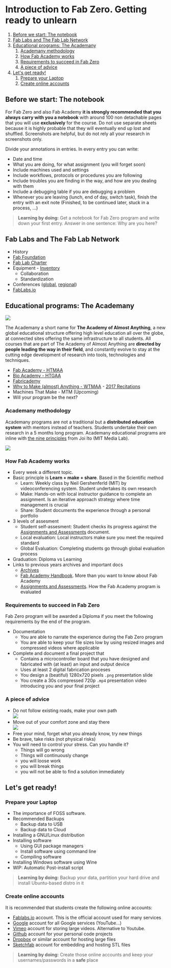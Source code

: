 # Introduction to Fab Zero. Getting ready to unlearn
<!-- TOC -->

1. [Before we start: The notebook](#before-we-start-the-notebook)
2. [Fab Labs and The Fab Lab Network](#fab-labs-and-the-fab-lab-network)
3. [Educational programs: The Academany](#educational-programs-the-academany)
    1. [Academany methodology](#academany-methodology)
    2. [How Fab Academy works](#how-fab-academy-works)
    3. [Requirements to succeed in Fab Zero](#requirements-to-succeed-in-fab-zero)
    4. [A piece of advice](#a-piece-of-advice)
4. [Let's get ready!](#lets-get-ready)
    1. [Prepare your Laptop](#prepare-your-laptop)
    2. [Create online accounts](#create-online-accounts)

<!-- /TOC -->
## Before we start: The notebook

For Fab Zero and also Fab Academy **it is strongly recommended that you always carry with you a notebook** with around 100 non detachable pages that you will use **exclusively** for the course. Do not use separate sheets because it is highly probable that they will eventually end up lost and shuffled. Screenshots are helpful, but do not rely all your research in screenshots only.

Divide your annotations in entries. In every entry you can write:

* Date and time
* What you are doing, for what assignment (you will forget soon)
* Include machines used and settings
* Include workflows, protocols or procedures you are following
* Include troubles you are finding in the way, and how are you dealing with them
* Include a debugging table if you are debugging a problem
* Whenever you are leaving (lunch, end of day, switch task), finish the entry with an exit note (Finished, to be continued later, stuck in a process, ...)

> **Learning by doing:** Get a notebook for Fab Zero program and write down your first entry. Answer in one sentence: Why are you here?

## Fab Labs and The Fab Lab Network

* History
* [Fab Foundation](http://fabfoundation.org)
* [Fab Lab Charter](http://fab.cba.mit.edu/about/charter/)
* Equipment - [Inventory](https://docs.google.com/spreadsheets/d/1U-jcBWOJEjBT5A0N84IUubtcHKMEMtndQPLCkZCkVsU/pub?single=true&gid=0&output=html)
  * Collaboration
  * Standardization
* Conferences ([global](http://fab13.fabevent.org/), [regional](https://fan4.fablabs.vn/))
* [FabLabs.io](http://fablabs.io)

## Educational programs: The Academany

![](./img/intro/academany.png)

The Academany a short name for **The Academy of Almost Anything**, a new global educational structure offering high level education all over the globe, at connected sites offering the same infrastructure to all students. All courses that are part of The Academy of Almost Anything are **directed by people leading the way in their field**, and constantly evolve to stay at the cutting edge development of research into tools, technologies and techniques.

* [Fab Academy - HTMAA](http://fabacademy.org/)
* [Bio Academy - HTGAA](http://bio.academany.org/)
* [Fabricademy](http://textile-academy.org/)
* [Why to Make (almost) Anything - WTMAA](http://academany.org/design/) - [2017 Recitations](http://archive.fabacademy.org/archives/2017/master/lectures/index.html)
* Machines That Make - MTM (Upcoming)
* Will your program be the next?

### Academany methodology

Academany programs are not a traditional but a **distributed education system** with mentors instead of teachers. Students undertake their own research in a 5 months long program. Academany educational programs are inline with [the nine principles](http://media.mit.edu/about/principles) from Joi Ito (MIT Media Lab).

![](./img/intro/principles.jpeg)

### How Fab Academy works

* Every week a different topic.
* Basic principle is **Learn + make + share**. Based in the Scientific method
  * Learn: Weekly class by Neil Gershenferld (MIT) by videoconferencing system. Student undertakes its own research
  * Make: Hands-on with local instructor guidance to complete an assignment. Is an iterative approach strategy where time management is crucial
  * Share: Student documents the experience through a personal portfolio
* 3 levels of assesment
  * Student self-assesment: Student checks its progress against the [Assignments and Assessments](http://docs.academany.org/FabAcademy-Assessment/_book/) document.
  * Local evaluation: Local instructors make sure you meet the required standard
  * Global Evaluation: Completing students go through global evaluation process
* Graduation: Diploma vs Learning
* Links to previous years archives and important docs
  * [Archives](http://archive.fabacademy.org)
  * [Fab Academy Handbook](http://docs.academany.org/FabAcademy-Handbook/_book/). More than you want to know about Fab Academy
  * [Assignments and Assessments](http://docs.academany.org/FabAcademy-Assessment/_book/). How the Fab Academy program is evaluated

### Requirements to succeed in Fab Zero

Fab Zero program will be awarded a Diploma if you meet the following requirements by the end of the program.

* Documentation
  * You are able to narrate the experience during the Fab Zero program
  * You are able to keep your file sizes low by using resized images and compressed videos where applicable
* Complete and document a final project that
  * Contains a microcontroller board that you have designed and fabricated with (at least) an input and output device
  * Uses at least 2 digital fabrication proceses
  * You design a (beatiful) 1280x720 pixels `.png` presentation slide
  * You create a 30s compressed 720p `.mp4` presentation video introducing you and your final project

### A piece of advice

* Do not follow existing roads, make your own path  
![](img/intro/makeyourpath.png)
* Move out of your comfort zone and stay there  
![](../diagrams/comfort.png)
* Free your mind, forget what you already know, try new things
* Be brave, take risks (not physical risks)
* You will need to control your stress. Can you handle it?
  * Things will go wrong
  * Things will continuously change
  * you will loose work
  * you will break things
  * you will not be able to find a solution immediately

## Let's get ready!

### Prepare your Laptop

* The importance of FOSS software.
* Recommended Backups
  * Backup data to USB
  * Backup data to Cloud
* Installing a GNU/Linux distribution
* Installing software
  * Using GUI package managers
  * Install software using command line
  * Compiling software
* Installing Windows software using Wine
* WIP: Automatic Post-install script

> **Learning by doing:** Backup your data, partition your hard drive and install Ubuntu-based distro in it

### Create online accounts

It is recommended that students create the following online accounts:

* [Fablabs.io](fablabs.io) account. This is the official account used for many services
* [Google](google.com) account for all Google services (YouTube...)
* [Vimeo](vimeo.com) account for storing large videos. Alternative to Youtube.
* [Github](github.com) account for your personal code projects
* [Dropbox](dropbox.com) or similar account for hosting large files
* [Sketchfab](sketchfab.com) account for embedding and hosting STL files

> **Learning by doing:** Create those online accounts and keep your usernames/passwords in a **safe** place
